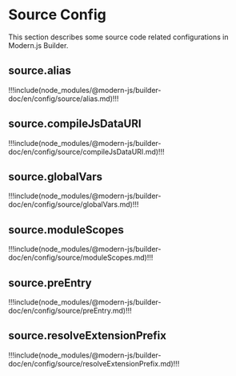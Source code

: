 # Source Config

This section describes some source code related configurations in Modern.js Builder.

## source.alias

!!!include(node_modules/@modern-js/builder-doc/en/config/source/alias.md)!!!

## source.compileJsDataURI

!!!include(node_modules/@modern-js/builder-doc/en/config/source/compileJsDataURI.md)!!!

## source.globalVars

!!!include(node_modules/@modern-js/builder-doc/en/config/source/globalVars.md)!!!

## source.moduleScopes

!!!include(node_modules/@modern-js/builder-doc/en/config/source/moduleScopes.md)!!!

## source.preEntry

!!!include(node_modules/@modern-js/builder-doc/en/config/source/preEntry.md)!!!

## source.resolveExtensionPrefix

!!!include(node_modules/@modern-js/builder-doc/en/config/source/resolveExtensionPrefix.md)!!!
